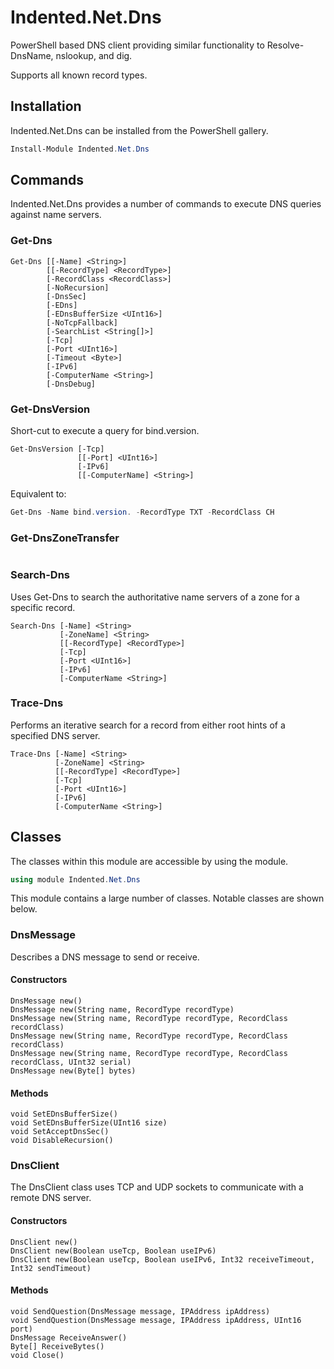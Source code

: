 # Indented.Net.Dns

PowerShell based DNS client providing similar functionality to Resolve-DnsName, nslookup, and dig.

Supports all known record types.

## Installation

Indented.Net.Dns can be installed from the PowerShell gallery.

```powershell
Install-Module Indented.Net.Dns
```

## Commands

Indented.Net.Dns provides a number of commands to execute DNS queries against name servers.

### Get-Dns

```plain
Get-Dns [[-Name] <String>]
        [[-RecordType] <RecordType>]
        [-RecordClass <RecordClass>]
        [-NoRecursion]
        [-DnsSec]
        [-EDns]
        [-EDnsBufferSize <UInt16>]
        [-NoTcpFallback]
        [-SearchList <String[]>]
        [-Tcp]
        [-Port <UInt16>]
        [-Timeout <Byte>]
        [-IPv6]
        [-ComputerName <String>]
        [-DnsDebug]
```

### Get-DnsVersion

Short-cut to execute a query for bind.version.

```plain
Get-DnsVersion [-Tcp]
               [[-Port] <UInt16>]
               [-IPv6]
               [[-ComputerName] <String>]
```

Equivalent to:

```powershell
Get-Dns -Name bind.version. -RecordType TXT -RecordClass CH
```

### Get-DnsZoneTransfer

```plain
```

### Search-Dns

Uses Get-Dns to search the authoritative name servers of a zone for a specific record.

```plain
Search-Dns [-Name] <String>
           [-ZoneName] <String>
           [[-RecordType] <RecordType>]
           [-Tcp]
           [-Port <UInt16>]
           [-IPv6]
           [-ComputerName <String>]
```

### Trace-Dns

Performs an iterative search for a record from either root hints of a specified DNS server.

```plain
Trace-Dns [-Name] <String>
          [-ZoneName] <String>
          [[-RecordType] <RecordType>]
          [-Tcp]
          [-Port <UInt16>]
          [-IPv6]
          [-ComputerName <String>]
```

## Classes

The classes within this module are accessible by using the module.

```powershell
using module Indented.Net.Dns
```

This module contains a large number of classes. Notable classes are shown below.

### DnsMessage

Describes a DNS message to send or receive.

#### Constructors

```plain
DnsMessage new()
DnsMessage new(String name, RecordType recordType)
DnsMessage new(String name, RecordType recordType, RecordClass recordClass)
DnsMessage new(String name, RecordType recordType, RecordClass recordClass)
DnsMessage new(String name, RecordType recordType, RecordClass recordClass, UInt32 serial)
DnsMessage new(Byte[] bytes)
```

#### Methods

```plain
void SetEDnsBufferSize()
void SetEDnsBufferSize(UInt16 size)
void SetAcceptDnsSec()
void DisableRecursion()
```

### DnsClient

The DnsClient class uses TCP and UDP sockets to communicate with a remote DNS server.

#### Constructors

```plain
DnsClient new()
DnsClient new(Boolean useTcp, Boolean useIPv6)
DnsClient new(Boolean useTcp, Boolean useIPv6, Int32 receiveTimeout, Int32 sendTimeout)
```

#### Methods

```plain
void SendQuestion(DnsMessage message, IPAddress ipAddress)
void SendQuestion(DnsMessage message, IPAddress ipAddress, UInt16 port)
DnsMessage ReceiveAnswer()
Byte[] ReceiveBytes()
void Close()
```
